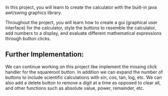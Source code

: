 

In this project, you will learn to create the  calculator with the built-in java awt/swing graphics library.

Throughout the project, you will learn how to create a gui (graphical user interface) for the calculator, style the buttons to resemble the  calculator, add numbers to a display, and evaluate different  mathematical expressions through button clicks.


## Further Implementation:
We can continue working on this project like implement the missing click handler for the squareroot button. In addition we can expand the number of buttons to include scientific calculations with sin, cos, tan, log, etc. We can also add a delete button to remove a digit at a time as opposed to clear all, and other functions such as absolute value, power, remainder, etc.

